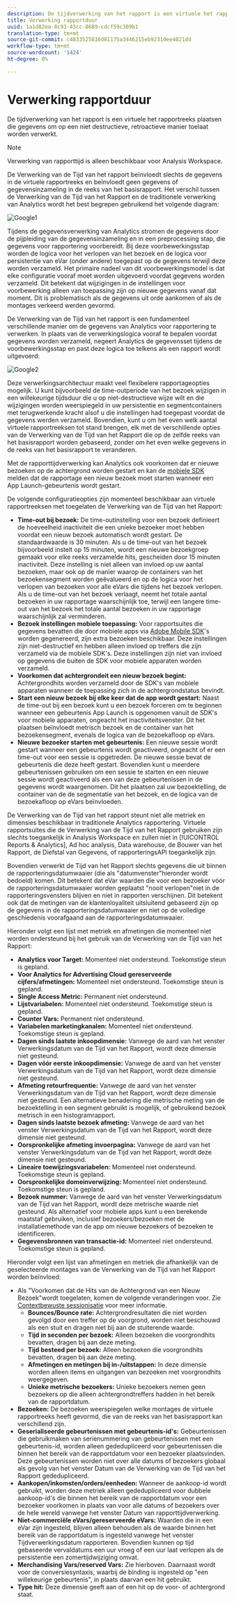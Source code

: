 ```yaml
---
description: De tijdverwerking van het rapport is een virtuele het rapportreeks plaatsen die gegevens om op een niet destructieve, retroactieve manier toelaat worden verwerkt.
title: Verwerking rapportduur
uuid: 1a1d82ea-8c93-43cc-8689-cdcf59c309b1
translation-type: tm+mt
source-git-commit: c4833525816d81175a3446215eb92310ee4021dd
workflow-type: tm+mt
source-wordcount: '1424'
ht-degree: 0%

---
```



# Verwerking rapportduur

De tijdverwerking van het rapport is een virtuele het rapportreeks plaatsen die gegevens om op een niet destructieve, retroactieve manier toelaat worden verwerkt.

>[!NOTE]
>
>Verwerking van rapporttijd is alleen beschikbaar voor Analysis Workspace.

De Verwerking van de Tijd van het rapport beïnvloedt slechts de gegevens in de virtuele rapportreeks en beïnvloedt geen gegevens of gegevensinzameling in de reeks van het basisrapport. Het verschil tussen de Verwerking van de Tijd van het Rapport en de traditionele verwerking van Analytics wordt het best begrepen gebruikend het volgende diagram:

![Google1](assets/google1.jpg)

Tijdens de gegevensverwerking van Analytics stromen de gegevens door de pijpleiding van de gegevensinzameling en in een preprocessing stap, die gegevens voor rapportering voorbereidt. Bij deze voorbewerkingsstap worden de logica voor het verlopen van het bezoek en de logica voor persistentie van eVar (onder andere) toegepast op de gegevens terwijl deze worden verzameld. Het primaire nadeel van dit voorbewerkingsmodel is dat elke configuratie vooraf moet worden uitgevoerd voordat gegevens worden verzameld. Dit betekent dat wijzigingen in de instellingen voor voorbewerking alleen van toepassing zijn op nieuwe gegevens vanaf dat moment. Dit is problematisch als de gegevens uit orde aankomen of als de montages verkeerd werden gevormd.

De Verwerking van de Tijd van het rapport is een fundamenteel verschillende manier om de gegevens van Analytics voor rapportering te verwerken. In plaats van de verwerkingslogica vooraf te bepalen voordat gegevens worden verzameld, negeert Analytics de gegevensset tijdens de voorbewerkingsstap en past deze logica toe telkens als een rapport wordt uitgevoerd:

![Google2](assets/google2.jpg)

Deze verwerkingsarchitectuur maakt veel flexibelere rapportageopties mogelijk. U kunt bijvoorbeeld de time-outperiode van het bezoek wijzigen in een willekeurige tijdsduur die u op niet-destructieve wijze wilt en die wijzigingen worden weerspiegeld in uw persistentie en segmentcontainers met terugwerkende kracht alsof u die instellingen had toegepast voordat de gegevens werden verzameld. Bovendien, kunt u om het even welk aantal virtuele rapportreeksen tot stand brengen, elk met de verschillende opties van de Verwerking van de Tijd van het Rapport die op de zelfde reeks van het basisrapport worden gebaseerd, zonder om het even welke gegevens in de reeks van het basisrapport te veranderen.

Met de rapporttijdverwerking kan Analytics ook voorkomen dat er nieuwe bezoeken op de achtergrond worden gestart en kan de [mobiele SDK](https://marketing.adobe.com/developer/get-started/mobile/c-measuring-mobile-applications) melden dat de rapportage een nieuw bezoek moet starten wanneer een App Launch-gebeurtenis wordt gestart.

De volgende configuratieopties zijn momenteel beschikbaar aan virtuele rapportreeksen met toegelaten de Verwerking van de Tijd van het Rapport:

* **Time-out bij bezoek:** De time-outinstelling voor een bezoek definieert de hoeveelheid inactiviteit die een unieke bezoeker moet hebben voordat een nieuw bezoek automatisch wordt gestart. De standaardwaarde is 30 minuten. Als u de time-out van het bezoek bijvoorbeeld instelt op 15 minuten, wordt een nieuwe bezoekgroep gemaakt voor elke reeks verzamelde hits, gescheiden door 15 minuten inactiviteit. Deze instelling is niet alleen van invloed op uw aantal bezoeken, maar ook op de manier waarop de containers van het bezoekensegment worden geëvalueerd en op de logica voor het verlopen van bezoeken voor alle eVars die tijdens het bezoek verlopen. Als u de time-out van het bezoek verlaagt, neemt het totale aantal bezoeken in uw rapportage waarschijnlijk toe, terwijl een langere time-out van het bezoek het totale aantal bezoeken in uw rapportage waarschijnlijk zal verminderen.
* **Bezoek instellingen mobiele toepassing:** Voor rapportsuites die gegevens bevatten die door mobiele apps via [Adobe Mobile SDK](https://www.adobe.io/apis/cloudplatform/mobile.html)&#39;s worden gegenereerd, zijn extra bezoeken beschikbaar. Deze instellingen zijn niet-destructief en hebben alleen invloed op treffers die zijn verzameld via de mobiele SDK&#39;s. Deze instellingen zijn niet van invloed op gegevens die buiten de SDK voor mobiele apparaten worden verzameld.
* **Voorkomen dat achtergrondeit een nieuw bezoek begint:** Achtergrondhits worden verzameld door de SDK&#39;s van mobiele apparaten wanneer de toepassing zich in de achtergrondstatus bevindt.
* **Start een nieuw bezoek bij elke keer dat de app wordt gestart:** Naast de time-out bij een bezoek kunt u een bezoek forceren om te beginnen wanneer een gebeurtenis App Launch is opgenomen vanuit de SDK&#39;s voor mobiele apparaten, ongeacht het inactiviteitsvenster. Dit het plaatsen beïnvloedt metrisch bezoek en de container van het bezoekensegment, evenals de logica van de bezoekafloop op eVars.
* **Nieuwe bezoeker starten met gebeurtenis:** Een nieuwe sessie wordt gestart wanneer een gebeurtenis wordt geactiveerd, ongeacht of er een time-out voor een sessie is opgetreden. De nieuwe sessie bevat de gebeurtenis die deze heeft gestart. Bovendien kunt u meerdere gebeurtenissen gebruiken om een sessie te starten en een nieuwe sessie wordt geactiveerd als een van deze gebeurtenissen in de gegevens wordt waargenomen. Dit het plaatsen zal uw bezoektelling, de container van de de segmentatie van het bezoek, en de logica van de bezoekafloop op eVars beïnvloeden.

De Verwerking van de Tijd van het rapport steunt niet alle metriek en dimensies beschikbaar in traditionele Analytics rapportering. Virtuele rapportsuites die de Verwerking van de Tijd van het Rapport gebruiken zijn slechts toegankelijk in Analysis Workspace en zullen niet in [!UICONTROL Reports & Analytics], Ad hoc analysis, Data warehouse, de Bouwer van het Rapport, de Diefstal van Gegevens, of rapporteringsAPI toegankelijk zijn.

Bovendien verwerkt de Tijd van het Rapport slechts gegevens die uit binnen de rapporteringsdatumwaaier (die als &quot;datumvenster&quot;hieronder wordt bedoeld) komen. Dit betekent dat eVar waarden die voor een bezoeker vóór de rapporteringsdatumwaaier worden geplaatst &quot;nooit verlopen&quot;niet in de rapporteringsvensters blijven en niet in rapporten verschijnen. Dit betekent ook dat de metingen van de klantenloyaliteit uitsluitend gebaseerd zijn op de gegevens in de rapporteringsdatumwaaier en niet op de volledige geschiedenis voorafgaand aan de rapporteringsdatumwaaier.

Hieronder volgt een lijst met metriek en afmetingen die momenteel niet worden ondersteund bij het gebruik van de Verwerking van de Tijd van het Rapport:

* **Analytics voor Target:** Momenteel niet ondersteund. Toekomstige steun is gepland.
* **Voor Analytics for Advertising Cloud gereserveerde cijfers/afmetingen:** Momenteel niet ondersteund. Toekomstige steun is gepland.
* **Single Access Metric:** Permanent niet ondersteund.
* **Lijstvariabelen:** Momenteel niet ondersteund. Toekomstige steun is gepland.
* **Counter Vars:** Permanent niet ondersteund.
* **Variabelen marketingkanalen:** Momenteel niet ondersteund. Toekomstige steun is gepland.
* **Dagen sinds laatste inkoopdimensie:** Vanwege de aard van het venster Verwerkingsdatum van de Tijd van het Rapport, wordt deze dimensie niet gesteund.
* **Dagen vóór eerste inkoopdimensie:** Vanwege de aard van het venster Verwerkingsdatum van de Tijd van het Rapport, wordt deze dimensie niet gesteund.
* **Afmeting retourfrequentie:** Vanwege de aard van het venster Verwerkingsdatum van de Tijd van het Rapport, wordt deze dimensie niet gesteund. Een alternatieve benadering die metrische meting van de bezoektelling in een segment gebruikt is mogelijk, of gebruikend bezoek metrisch in een histogramrapport.
* **Dagen sinds laatste bezoek afmeting:** Vanwege de aard van het venster Verwerkingsdatum van de Tijd van het Rapport, wordt deze dimensie niet gesteund.
* **Oorspronkelijke afmeting invoerpagina:** Vanwege de aard van het venster Verwerkingsdatum van de Tijd van het Rapport, wordt deze dimensie niet gesteund.
* **Lineaire toewijzingsvariabelen:** Momenteel niet ondersteund. Toekomstige steun is gepland.
* **Oorspronkelijke domeinverwijzing:** Momenteel niet ondersteund. Toekomstige steun is gepland.
* **Bezoek nummer:** Vanwege de aard van het venster Verwerkingsdatum van de Tijd van het Rapport, wordt deze metrische waarde niet gesteund. Als alternatief voor mobiele apps kunt u een berekende maatstaf gebruiken, inclusief bezoekers/bezoeken met de installatiemethode van de app om nieuwe bezoekers of bezoeken te identificeren.
* **Gegevensbronnen van transactie-id:** Momenteel niet ondersteund. Toekomstige steun is gepland.

Hieronder volgt een lijst van afmetingen en metriek die afhankelijk van de geselecteerde montages van de Verwerking van de Tijd van het Rapport worden beïnvloed:

* Als &quot;Voorkomen dat de Hits van de Achtergrond van een Nieuw Bezoek&quot;wordt toegelaten, komen de volgende veranderingen voor. Zie [Contextbewuste sessionisatie](vrs-mobile-visit-processing.md) voor meer informatie.
   * **Bounces/Bounce rate:** Achtergrondresultaten die niet worden gevolgd door een treffer op de voorgrond, worden niet beschouwd als een stuit en dragen niet bij aan de stuiterende waarde.
   * **Tijd in seconden per bezoek:** Alleen bezoeken die voorgrondhits bevatten, dragen bij aan deze meting.
   * **Tijd besteed per bezoek:** Alleen bezoeken die voorgrondhits bevatten, dragen bij aan deze meting.
   * **Afmetingen en metingen bij in-/uitstappen:** In deze dimensie worden alleen items en uitgangen van bezoeken met voorgrondhits weergegeven.
   * **Unieke metrische bezoekers:** Unieke bezoekers nemen geen bezoekers op die alleen achtergrondtreffers hadden in het bereik van de rapportdatum.
* **Bezoeken:** De bezoeken weerspiegelen welke montages de virtuele rapportreeks heeft gevormd, die van de reeks van het basisrapport kan verschillend zijn.
* **Geserialiseerde gebeurtenissen met gebeurtenis-id&#39;s:** Gebeurtenissen die gebruikmaken van serienummering van gebeurtenissen met een gebeurtenis-id, worden alleen gededupliceerd voor gebeurtenissen die binnen het bereik van de rapportdatum voor een bezoeker plaatsvinden. Deze gebeurtenissen worden niet over alle datums of bezoekers globaal als gevolg van het venster Datum van de Verwerking van de Tijd van het Rapport gededupliceerd.
* **Aankopen/inkomsten/orders/eenheden:** Wanneer de aankoop-id wordt gebruikt, worden deze metriek alleen gededupliceerd voor dubbele aankoop-id&#39;s die binnen het bereik van de rapportdatum voor een bezoeker voorkomen in plaats van voor alle datums of bezoekers over de hele wereld vanwege het venster Datum van rapporttijdverwerking.
* **Niet-commerciële eVars/gereserveerde eVars:** Waarden die in een eVar zijn ingesteld, blijven alleen behouden als de waarde binnen het bereik van de rapportdatum is ingesteld vanwege het venster Tijdverwerkingsdatum rapporteren. Bovendien kunnen op tijd gebaseerde vervaldatums een uur vroeg of een uur laat verlopen als de persistentie een zomertijdwijziging omvat.
* **Merchandising Vars/reserved Vars:** Zie hierboven. Daarnaast wordt voor de conversiesyntaxis, waarbij de binding is ingesteld op &quot;een willekeurige gebeurtenis&quot;, in plaats daarvan een hit gebruikt.
* **Type hit:** Deze dimensie geeft aan of een hit op de voor- of achtergrond staat.
